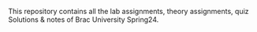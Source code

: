 This repository contains all the lab assignments, theory assignments, quiz Solutions & notes of Brac University Spring24. 
